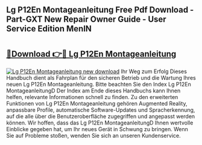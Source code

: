 ## Lg P12En Montageanleitung Free Pdf Download - Part-GXT New Repair Owner Guide - User Service Edition MenlN

# <h2><a href="http://df7llc4.blite.top/?on=Lg+P12En+Montageanleitung">🔗Download 👉🔴 Lg P12En Montageanleitung</a></h2>

[![Lg P12En Montageanleitung new download](https://i.imgur.com/lujVjoI.png)](http://df7llc4.blite.top/?on=Lg+P12En+Montageanleitung)
Ihr Weg zum Erfolg Dieses Handbuch dient als Fahrplan für den sicheren Betrieb und die Wartung Ihres neuen Lg P12En Montageanleitung. Bitte beachten Sie den Index Lg P12En MontageanleitungD Der Index am Ende dieses Handbuchs kann Ihnen helfen, relevante Informationen schnell zu finden. Zu den erweiterten Funktionen von Lg P12En Montageanleitung gehören Augmented Reality, anpassbare Profile, automatische Software-Updates und Spracherkennung, auf die alle über die Benutzeroberfläche zugegriffen und angepasst werden können. Wir hoffen, dass das Lg P12En MontageanleitungD Ihnen wertvolle Einblicke gegeben hat, um Ihr neues Gerät in Schwung zu bringen. Wenn Sie auf Probleme stoßen, wenden Sie sich an unseren Kundenservice.
